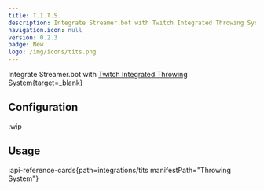 ```yaml
---
title: T.I.T.S.
description: Integrate Streamer.bot with Twitch Integrated Throwing System
navigation.icon: null
version: 0.2.3
badge: New
logo: /img/icons/tits.png
---
```


Integrate Streamer.bot with [Twitch Integrated Throwing System](https://remasuri3.itch.io/tits){target=_blank}

## Configuration
:wip

## Usage
:api-reference-cards{path=integrations/tits manifestPath="Throwing System"}
